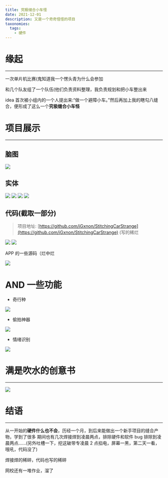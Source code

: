 ```yaml
---
title: 究极缝合小车怪
date: 2021-12-01
description: 又是一个奇奇怪怪的项目
taxonomies:
  tags:
    - 硬件
---
```


# 缘起

---

一次单片机比赛(鬼知道我一个愣头青为什么会参加

和几个队友组了一个队伍(他们负责资料整理，我负责规划和把小车整出来

idea 首次被小组内的一个人提出来:“做一个避障小车。”然后再加上我的瞎勾八缝合，便形成了这么一个**究极缝合小车怪**

# 项目展示

---

## 脑图

![](https://image-1259160349.cos.ap-chengdu.myqcloud.com/img/007ee306-1a69-4d26-ae99-2ceed76da614.png#crop=0&crop=0&crop=1&crop=1&id=X6Vwq&originHeight=1828&originWidth=2540&originalType=binary∶=1&rotation=0&showTitle=false&status=done&style=none&title=)

## 实体

![](https://image-1259160349.cos.ap-chengdu.myqcloud.com/img/67ea53b6-055b-404d-a367-bf6e43b51f5d.jpg#crop=0&crop=0&crop=1&crop=1&id=DZGlN&originHeight=722&originWidth=1133&originalType=binary∶=1&rotation=0&showTitle=false&status=done&style=none&title=)
![](https://image-1259160349.cos.ap-chengdu.myqcloud.com/img/1d9f251d-1766-4abb-b540-544e206da93f.jpg#crop=0&crop=0&crop=1&crop=1&id=e1mKE&originHeight=1080&originWidth=608&originalType=binary∶=1&rotation=0&showTitle=false&status=done&style=none&title=)
![](https://image-1259160349.cos.ap-chengdu.myqcloud.com/img/acf86d19-a0ed-4235-b67e-a5f6face2810.jpg#crop=0&crop=0&crop=1&crop=1&id=KKMwx&originHeight=766&originWidth=1018&originalType=binary∶=1&rotation=0&showTitle=false&status=done&style=none&title=)
![](https://image-1259160349.cos.ap-chengdu.myqcloud.com/img/IMG_20211218_232553.jpg#crop=0&crop=0&crop=1&crop=1&id=GFg3R&originHeight=805&originWidth=1057&originalType=binary∶=1&rotation=0&showTitle=false&status=done&style=none&title=)

## 代码(截取一部分)

> 项目地址: [https://github.com/iGxnon/StitchingCarStrange](https://github.com/iGxnon/StitchingCarStrange) (写的稀烂

![](https://image-1259160349.cos.ap-chengdu.myqcloud.com/img/732ad306-85bb-4ba2-87bd-f523eeb27c8a.png#crop=0&crop=0&crop=1&crop=1&id=B6oNp&originHeight=1055&originWidth=1980&originalType=binary∶=1&rotation=0&showTitle=false&status=done&style=none&title=)
![](https://image-1259160349.cos.ap-chengdu.myqcloud.com/img/5e318052-2033-48df-89de-25a192b334b4.png#crop=0&crop=0&crop=1&crop=1&id=VczIV&originHeight=1055&originWidth=1980&originalType=binary∶=1&rotation=0&showTitle=false&status=done&style=none&title=)

APP 的一些源码（烂中烂

![](https://image-1259160349.cos.ap-chengdu.myqcloud.com/img/fb260ec2-8580-4551-a10a-ae807a902042.jpg#crop=0&crop=0&crop=1&crop=1&id=NuQkG&originHeight=941&originWidth=1529&originalType=binary∶=1&rotation=0&showTitle=false&status=done&style=none&title=)

# AND 一些功能

- 奇行种

![](https://media.giphy.com/media/07jsu5u0zJNCnG6FR2/giphy.gif#crop=0&crop=0&crop=1&crop=1&height=698&id=FfvlN&originHeight=833&originWidth=499&originalType=binary∶=1&rotation=0&showTitle=false&status=done&style=none&title=&width=418)

- 偷拍神器

![](https://image-1259160349.cos.ap-chengdu.myqcloud.com/img/8e81e11a-4323-475b-aa95-0eb4921d3873.jpg#crop=0&crop=0&crop=1&crop=1&id=WkrXr&originHeight=1917&originWidth=1054&originalType=binary∶=1&rotation=0&showTitle=false&status=done&style=none&title=)

- 情绪识别

![](https://image-1259160349.cos.ap-chengdu.myqcloud.com/img/61eefc4e-b611-44d5-9202-9a00317610e3.jpg#crop=0&crop=0&crop=1&crop=1&id=DO7dx&originHeight=1997&originWidth=1077&originalType=binary∶=1&rotation=0&showTitle=false&status=done&style=none&title=)

# 满是吹水的创意书

---

![](https://image-1259160349.cos.ap-chengdu.myqcloud.com/img/18b131d0-81f4-435b-be5a-7dca830d54e7.jpg#crop=0&crop=0&crop=1&crop=1&id=WxjrC&originHeight=2982&originWidth=2107&originalType=binary∶=1&rotation=0&showTitle=false&status=done&style=none&title=)

# 结语

---

从一开始的**硬件什么也不会**，历经一个月，到后来能做出一个新手项目的缝合产物，学到了很多
期间也有几次焊接焊到凌晨两点，排除硬件和软件 bug 排除到凌晨两点......(另外吐槽一下，挖这破带专凌晨 2 点掐电，屏幕一黑，第二天一看，哦吼，代码没了)

焊接焊的稀碎，代码也写的稀碎

网校还有一堆作业，溜了
